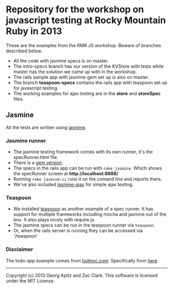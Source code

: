 Repository for the workshop on javascript testing at Rocky Mountain Ruby in 2013
======

These are the examples from the RMR JS workshop. Beware of branches described below.

- All the code with jasmine specs is on master.
- The intro-specs branch has our version of the KVStore with tests while master has the solution we came up with in the workshop.
- The rails sample app with jasmine-gem set up is also on master.
- The branch __teaspoon-specs__ contains the rails app with teaspoon set up for javascript testing.
- The working examples for ajax testing are in the __store__ and __storeSpec__ files.

## Jasmine

All the tests are written using [jasmine](https://github.com/pivotal/jasmine).


### Jasmine runner

- The jasmine testing framework comes with its own runner, it's the specRunner.html file.
- There is a [gem version](https://github.com/pivotal/jasmine-gem).
- The  specs in the rails app can be run with `rake jasmine`. Which shows the specRunner screen at __http://localhost:8888/__
- Running `rake jasmine:ci` runs it on the comand line and reports there.
- We've also included [jasmine-ajax](https://github.com/pivotal/jasmine-ajax) for simple ajax testing.

### Teaspoon

- We installed [teaspoon](https://github.com/modeset/teaspoon) as another example of a spec runner.
It has support for multiple frameworks including mocha and jasmine out of the box. It also plays nicely with require.js.
- The jasmine specs can be run in the teaspoon runner via `teaspoon`.
- Or, when the rails server is running they can be accessed via '/teaspoon'

### Disclaimer

The todo-app example comes from [todmvc.com](http://todomvc.com).
Specifically from [here](https://github.com/tastejs/todomvc/tree/gh-pages/vanilla-examples/vanillajs).

-----

Copyright (c) 2013 Georg Apitz and Zac Clark. This software is licensed under the MIT License.